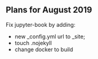 ## Plans for August 2019

Fix jupyter-book by adding:
- new _config.yml url to _site;
- touch .nojekyll
- change docker to build
